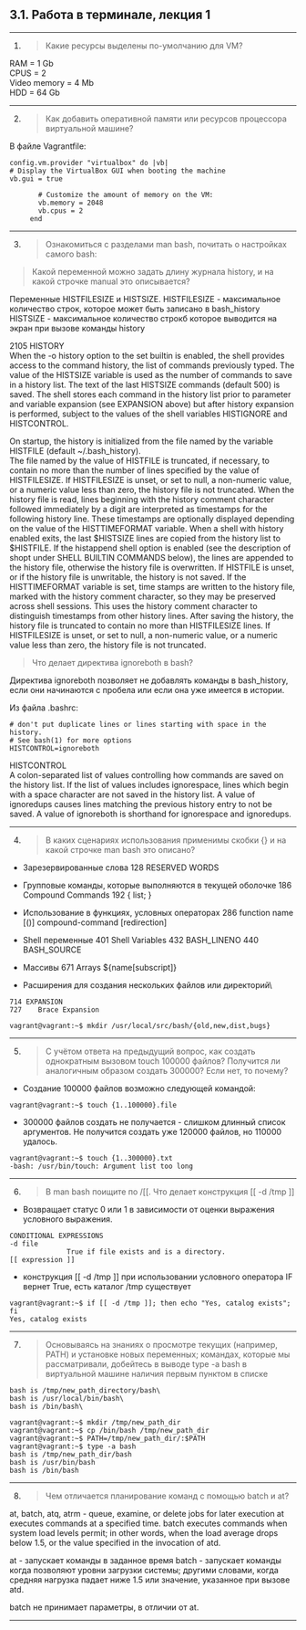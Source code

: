 ## 3.1. Работа в терминале, лекция 1
---
1. >Какие ресурсы выделены по-умолчанию для VM?

 RAM = 1 Gb\
 CPUS = 2\
 Video memory = 4 Mb\
 HDD = 64 Gb

---
2. >Как добавить оперативной памяти или ресурсов процессора виртуальной машине?

В файле Vagrantfile:

```
config.vm.provider "virtualbox" do |vb|
# Display the VirtualBox GUI when booting the machine
vb.gui = true
   
       # Customize the amount of memory on the VM:
       vb.memory = 2048
       vb.cpus = 2
     end
```
---
3. >Ознакомиться с разделами man bash, почитать о настройках самого bash:

>Какой переменной можно задать длину журнала history, и на какой строчке manual это описывается?
   
   Переменные HISTFILESIZE и HISTSIZE.
   HISTFILESIZE - максимальное количество строк, которое может быть записано в bash_history
   HISTSIZE - максимальное количество строкб которое выводится на экран при вызове команды history

  
2105 HISTORY\
When the -o history option to the set builtin is enabled, the shell provides access to the command history, 
the list of commands previously typed.  The value of the HISTSIZE variable is used as the number of commands to save  
in  a  history list.   The  text  of the last HISTSIZE commands (default 500) is saved.  The shell stores each 
command in the history list prior to parameter and variable expansion (see EXPANSION above) but after history expansion is 
performed, subject to the values of the shell variables HISTIGNORE and HISTCONTROL.

On startup, the history is initialized from the file named by the variable HISTFILE (default ~/.bash_history).  
The file named by the value of HISTFILE is truncated, if necessary, to contain no more than the number of lines 
specified by the value  of HISTFILESIZE.  If HISTFILESIZE is unset, or set to null, a non-numeric value, or a numeric 
value less than zero, the history file is not truncated.  When the history file is read, lines beginning with the 
history comment character followed immediately by a digit are interpreted as timestamps for the following history 
line.  These timestamps are optionally displayed depending on the value of the HISTTIMEFORMAT variable.  When a shell with history  
enabled  exits, the last $HISTSIZE lines are copied from the history list to $HISTFILE.  If the histappend shell 
option is enabled (see the description of shopt under SHELL BUILTIN COMMANDS below), the lines are appended to the 
history file, otherwise the history file is overwritten.  If HISTFILE is unset, or if the history file is unwritable, the history is not 
saved.  If the HISTTIMEFORMAT variable is set, time stamps are written to the history file, marked with the history 
comment character, so  they  may  be  preserved  across  shell sessions.  This uses the history comment character to distinguish 
timestamps from other history lines.  After saving the history, the history file is truncated to contain no more than 
HISTFILESIZE lines.  If HISTFILESIZE is unset, or set to null, a non-numeric value, or a numeric value less than zero, the 
history file is not truncated.

>Что делает директива ignoreboth в bash?

   Директива ignoreboth позволяет не добавлять команды в bash_history, если они начинаются с пробела или если она уже 
имеется в истории.

   Из файла .bashrc:

```
# don't put duplicate lines or lines starting with space in the history.
# See bash(1) for more options
HISTCONTROL=ignoreboth
```

   HISTCONTROL\
A  colon-separated list of values controlling how commands are saved on the history list.  If the list 
of values includes ignorespace, lines which begin with a space character are not saved in the history list.  A value 
of ignoredups causes lines matching the previous history entry to not be saved.  A value of ignoreboth is shorthand for ignorespace and ignoredups.

---
4. >В каких сценариях использования применимы скобки {} и на какой строчке man bash это описано?

* Зарезервированные слова
128 RESERVED WORDS

* Групповые команды, которые выполняются в текущей оболочке	
186    Compound Commands
192        { list; }    

* Использование в функциях, условных операторах
286        function name [()] compound-command [redirection]

* Shell переменные
401    Shell Variables
432        BASH_LINENO
440        BASH_SOURCE

* Массивы
671    Arrays
${name[subscript]}

* Расширения для создания нескольких файлов или директорий\
```
714 EXPANSION
727    Brace Expansion
```
```
vagrant@vagrant:~$ mkdir /usr/local/src/bash/{old,new,dist,bugs}
```
----
5. >С учётом ответа на предыдущий вопрос, как создать однократным вызовом touch 100000 файлов? Получится ли аналогичным образом создать 300000? Если нет, то почему?

* Создание 100000 файлов возможно следующей командой:
```
vagrant@vagrant:~$ touch {1..100000}.file
```
* 300000 файлов создать не получается - слишком длинный список аргументов. Не получится создать уже 120000 файлов, но 110000 удалось.
```
vagrant@vagrant:~$ touch {1..300000}.txt
-bash: /usr/bin/touch: Argument list too long
```
---
6. >В man bash поищите по /\[\[. Что делает конструкция [[ -d /tmp ]]

* Возвращает статус 0 или 1 в зависимости от оценки выражения условного выражения.
```
CONDITIONAL EXPRESSIONS
-d file
              True if file exists and is a directory.
[[ expression ]]
```
* конструкция [[ -d /tmp ]] при использовании условного оператора IF вернет True, есть каталог /tmp существует
```
vagrant@vagrant:~$ if [[ -d /tmp ]]; then echo "Yes, catalog exists"; fi
Yes, catalog exists
```
---
7. >Основываясь на знаниях о просмотре текущих (например, PATH) и установке новых переменных; командах, которые мы рассматривали, добейтесь в выводе type -a bash в виртуальной машине наличия первым пунктом в списке
```
bash is /tmp/new_path_directory/bash\
bash is /usr/local/bin/bash\
bash is /bin/bash\
```
```
vagrant@vagrant:~$ mkdir /tmp/new_path_dir
vagrant@vagrant:~$ cp /bin/bash /tmp/new_path_dir
vagrant@vagrant:~$ PATH=/tmp/new_path_dir/:$PATH
vagrant@vagrant:~$ type -a bash
bash is /tmp/new_path_dir/bash
bash is /usr/bin/bash
bash is /bin/bash
```
---
8. >Чем отличается планирование команд с помощью batch и at?

at, batch, atq, atrm - queue, examine, or delete jobs for later execution
at      executes commands at a specified time.
batch   executes commands when system load levels permit; in other words, when the load average drops below 
1.5, or the value specified in the invocation of atd.

at - запускает команды в заданное время
batch - запускает команды когда позволяют уровни загрузки системы; другими словами, когда средняя нагрузка падает 
ниже 1.5 или значение, указанное при вызове atd.

batch не принимает параметры, в отличии от at.

---
